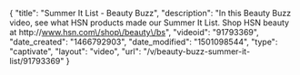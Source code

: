 {
    "title": "Summer It List - Beauty Buzz",
    "description": "In this Beauty Buzz video, see what HSN products made our Summer It List. Shop HSN beauty at http:\/\/www.hsn.com\/shop\/beauty\/bs",
    "videoid": "91793369",
    "date_created": "1466792903",
    "date_modified": "1501098544",
    "type": "captivate",
    "layout": "video",
    "url": "\/v\/beauty-buzz-summer-it-list\/91793369"
}